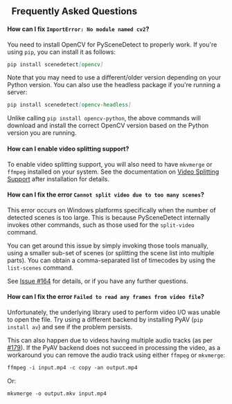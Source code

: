 

## <span class="fa fa-question-circle"></span>&nbsp; Frequently Asked Questions

#### How can I fix `ImportError: No module named cv2`?

You need to install OpenCV for PySceneDetect to properly work.  If you're using `pip`, you can install it as follows:

```md
pip install scenedetect[opencv]
```

Note that you may need to use a different/older version depending on your Python version.  You can also use the headless package if you're running a server:


```md
pip install scenedetect[opencv-headless]
```

Unlike calling `pip install opencv-python`, the above commands will download and install the correct OpenCV version based on the Python version you are running.


#### How can I enable video splitting support?

To enable video splitting support, you will also need to have `mkvmerge` or `ffmpeg` installed on your system. See the documentation on [Video Splitting Support](https://scenedetect.com/en/v0.6/examples/video-splitting/) after installation for details.


#### How can I fix the error `Cannot split video due to too many scenes`?

This error occurs on Windows platforms specifically when the number of detected scenes is too large.  This is because PySceneDetect internally invokes other commands, such as those used for the `split-video` command.

You can get around this issue by simply invoking those tools manually, using a smaller sub-set of scenes (or splitting the scene list into multiple parts).  You can obtain a comma-separated list of timecodes by using the `list-scenes` command.

See [Issue #164](https://github.com/Breakthrough/PySceneDetect/issues/164) for details, or if you have any further questions.

#### How can I fix the error `Failed to read any frames from video file`?

Unfortunately, the underlying library used to perform video I/O was unable to open the file. Try using a different backend by installing PyAV (`pip install av`) and see if the problem persists.

This can also happen due to videos having multiple audio tracks (as per [#179](https://github.com/Breakthrough/PySceneDetect/issues/179)).  If the PyAV backend does not succeed in processing the video, as a workaround you can remove the audio track using either `ffmpeg` or `mkvmerge`:

```md
ffmpeg -i input.mp4 -c copy -an output.mp4
```

Or:

```md
mkvmerge -o output.mkv input.mp4
```
